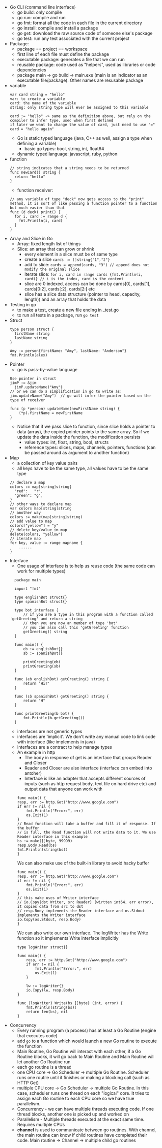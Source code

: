 - Go CLI (command line interface)
  - go build: only compile
  - go run: compile and run
  - go fmt: format all the code in each file in the current directory
  - go install: compile and install a package
  - go get: download the raw source code of someone else's package
  - go test: run any test associated with the current project
- Package:
  - package == project == workspace
  - first line of each file must define the package
  - executable package: generates a file that we can run
  - reusable package: code used as "helpers", used as libraries or code dependencies
  - package main -> go build -> main.exe (main is an indicator as an executable file/package). Other names are resusable package
- variable
  ```
  var card string = "hello"
  var: to create a variable
  card: the name of the variable
  string: only string type will ever be assigned to this variable
  
  card := "hello" -> same as the definition above, but rely on the compiler to infer type, used when first defined
  if later we want to change the value of card, just need to use "="
  card = "hello again"
  ```
  - Go is static typed language (java, C++ as well, assign a type when defining a variable)
    - basic go types: bool, string, int, float64
  - dynamic typed language: javascript, ruby, python
- function
  ```
  // string indicates that a string needs to be returned
  func newCard() string {
    return "hello"
  }
  ```
  - function receiver: 
  ```
  // any variable of type "deck" now gets access to the "print" method, it is sort of like passing a function pointer to a function but much easier than that
  func (d deck) print() {
    for i, card := range d {
      fmt.Println(i, card)
    }
  }
  ```
- Array and Slice in Go
  - Array: fixed length list of things
  - Slice: an array that can grow or shrink
    - every element in a slice must be of same type
    - create a slice ```cards := []string{"1","2"}```
    - add to slice: ```cards = append(cards, "3") // append does not modify the original slice ```
    - iterate slice:  ```for i, card in range cards {fmt.Println(i, card)} // i is the index, card is the content``` 
    - slice are 0 indexed, access can be done by cards[0], cards[1], cards[0:2], cards[:2], cards[2:] etc
    - slice has a slice data structure (pointer to head, capacity, length)) and an array that holds the data
- Testing in go
  - to make a test, create a new file ending in _test.go
  - to run all tests in a package, run ```go test```
- Struct
  ```
  type person struct {
    firstName string
    lastName string
  }
  
  Amy := person{firstName: "Amy", lastName: "Anderson"}
  fmt.Println(alex)
  ```
- Pointer
  - go is pass-by-value language
  ```
  Use pointer in struct
  jimP := &jim
	jimP.updateName("Amy")
  // or we can do a simplification in go to write as:
  jim.updateName("Amy")  // go will infer the pointer based on the type of receiver
  
  func (p *person) updateName(newFirstName string) {
	  (*p).firstName = newFirstName
  }
  ```
  - Notice that if we pass slice to function, since slice holds a pointer to data (array), the copied pointer points to the same array. So if we update the data inside the function, the modification persists
    - value types: int, float, string, bool, structs
    - reference types: slices, maps, channels, pointers, functions (can be passed around as argument to another function)
- Map
  - a collection of key value pairs
  - all keys have to be the same type, all values have to be the same type
  ```
  // declare a map
  colors := map[string]string{
	"red":   "r",
	"green": "g",
  }
  // other ways to declare map
  var colors map[string]string
  // another way
  colors := make(map[string]string)
  // add value to map
  colors["yellow"] = "y"
  // delete key/value in map
  delete(colors, "yellow")
  // iterate map
  for key, value := range mapname {
      ......
  }
  ```
- Interface
  - One usage of interface is to help us reuse code (the same code can work for multiple types)
  ```
    package main

	import "fmt"

	type englishBot struct{}
	type spanishBot struct{}

	type bot interface {
		// if you are a type in this program with a function called 'getGreeting' and return a string
		// then you are now an member of type 'bot'
		// you can also call this 'getGreeting' function
		getGreeting() string
	}

	func main() {
		eb := englishBot{}
		sb := spanishBot{}

		printGreeting(eb)
		printGreeting(sb)
	}

	func (eb englishBot) getGreeting() string {
		return "Hi!"
	}

	func (sb spanishBot) getGreeting() string {
		return "H"
	}

	func printGreeting(b bot) {
		fmt.Println(b.getGreeting())
	}
  ```
  - interfaces are not generic types
  - interfaces are 'implicit'. We don't write any manual code to link code with interface (like implements in java)
  - interfaces are a contract to help manage types
  - An example in http
    - The body in response of get is an interface that groups Reader and Closer
    - Reader and Closer are also interface (interface can embed into antoher)
    - Interface is like an adapter that accepts different sources of inputs (such as http request body, text file on hard drive etc) and output data that anyone can work with
    ```
    func main() {
	resp, err := http.Get("http://www.google.com")
	if err != nil {
		fmt.Println("Error:", err)
		os.Exit(1)
	}
	// Read function will take a buffer and fill it of response. If the buffer
	// is full, the Read function will not write data to it. We use Reader interface in this example
	bs := make([]byte, 99999)
	resp.Body.Read(bs)
	fmt.Println(string(bs))
    }
    ```
    We can also make use of the built-in library to avoid hacky buffer
    ```
    func main() {
	resp, err := http.Get("http://www.google.com")
	if err != nil {
		fmt.Println("Error:", err)
		os.Exit(1)
	}
	// this make uses of Writer interface
	// io.Copy(dst Writer, src Reader) (wirtten int64, err error), it copies data from src to dst
	// resp.Body implements the Reader interface and os.Stdout implements the Writer interface
	io.Copy(os.Stdout, resp.Body)
    }
    ```
    We can also write our own interface. The logWriter has the Write function so it implements Write interface implicitly
    ```
    type logWriter struct{}

	func main() {
		resp, err := http.Get("http://www.google.com")
		if err != nil {
			fmt.Println("Error:", err)
			os.Exit(1)
		}

		lw := logWriter{}
		io.Copy(lw, resp.Body)
	}

	func (logWriter) Write(bs []byte) (int, error) {
		fmt.Println(string(bs))
		return len(bs), nil
	}
    ```
- Concurrency
  - Every running program (a process) has at least a Go Routine (engine that executes code)
  - add ```go``` to a function which would launch a new Go routine to execute the function
  - Main Routine, Go Routine will interact with each other, if a Go Routine blocks, it will go back to Main Routine and Main Routine will let another Go Routine run
  - each go routine is a thread
  - one CPU core -> Go Scheduler -> multiple Go Routine. Scheduler runs one routile until it finishes or making a blocking call (such as HTTP Get)
  - multiple CPU core -> Go Scheduler -> multiple Go Routine. In this case, scheduler runs one thread on each "logical" core. It tries to assign each Go routine to each CPU core so we have true parallelism.
  - Concurrency - we can have multiple threads executing code. If one thread blocks, another one is picked up and worked on
  - Parallelism - Multiple threads executed at the exact same time. Requires multiple CPUs
  - **channel** is used to communicate between go routines. With channel, the main routine can know if child routines have completed their code. Main routine -> Channel -> multiple child go routines
